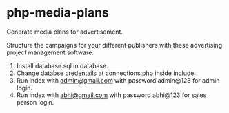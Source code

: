 # php-media-plans
Generate media plans for advertisement.

Structure the campaigns for your different publishers with these advertising project management software.

1. Install database.sql in database.
2. Change databse credentails at connections.php inside include.
3. Run index with admin@gmail.com with password admin@123 for admin login.
4. Run index with abhi@gmail.com with password abhi@123 for sales person login.
